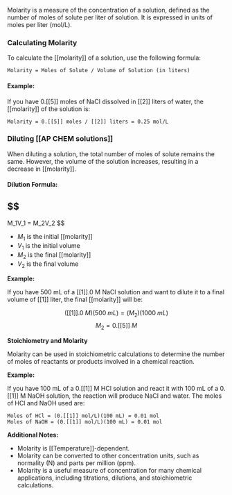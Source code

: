 
Molarity is a measure of the concentration of a solution, defined as the number of moles of solute per liter of solution. It is expressed in units of moles per liter (mol/L).

### **Calculating Molarity**

To calculate the [[molarity]] of a solution, use the following formula:

```
Molarity = Moles of Solute / Volume of Solution (in liters)
```

#### **Example:**

If you have 0.[[5]] moles of NaCl dissolved in [[2]] liters of water, the [[molarity]] of the solution is:

```
Molarity = 0.[[5]] moles / [[2]] liters = 0.25 mol/L
```

### **Diluting [[AP CHEM solutions]]**

When diluting a solution, the total number of moles of solute remains the same. However, the volume of the solution increases, resulting in a decrease in [[molarity]].

#### **Dilution Formula:**

## $$
M_1V_1 = M_2V_2
$$
* $M_1$ is the initial [[molarity]]
* $V_1$ is the initial volume
* $M_2$ is the final [[molarity]]
* $V_2$ is the final volume

**Example:**

If you have 500 mL of a [[1]].0 M NaCl solution and want to dilute it to a final volume of [[1]] liter, the final [[molarity]] will be:

$$
([[1]].0 \; M)(500 \; mL) = (M_2)(1000 \; mL)
$$$$
 M_2 = 0.[[5]]\; M
$$

**Stoichiometry and Molarity**

Molarity can be used in stoichiometric calculations to determine the number of moles of reactants or products involved in a chemical reaction.

**Example:**

If you have 100 mL of a 0.[[1]] M HCl solution and react it with 100 mL of a 0.[[1]] M NaOH solution, the reaction will produce NaCl and water. The moles of HCl and NaOH used are:

```
Moles of HCl = (0.[[1]] mol/L)(100 mL) = 0.01 mol
Moles of NaOH = (0.[[1]] mol/L)(100 mL) = 0.01 mol
```

**Additional Notes:**

* Molarity is [[Temperature]]-dependent.
* Molarity can be converted to other concentration units, such as normality (N) and parts per million (ppm).
* Molarity is a useful measure of concentration for many chemical applications, including titrations, dilutions, and stoichiometric calculations.
